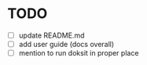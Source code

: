 # TODO

- [ ] update README.md
- [ ] add user guide (docs overall)
- [ ] mention to run doksit in proper place
